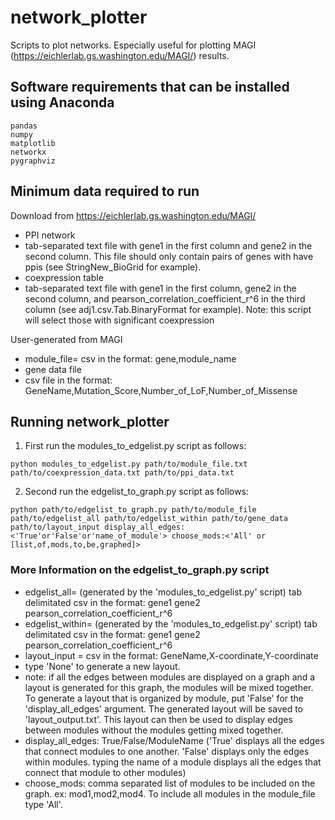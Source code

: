 # network_plotter
Scripts to plot networks. Especially useful for plotting MAGI (https://eichlerlab.gs.washington.edu/MAGI/) results. 

## Software requirements that can be installed using Anaconda
```
pandas
numpy
matplotlib
networkx
pygraphviz
```
## Minimum data required to run
Download from https://eichlerlab.gs.washington.edu/MAGI/
* PPI network
 * tab-separated text file with gene1 in the first column and gene2 in the second column. This file should only contain pairs of genes with have ppis (see StringNew_BioGrid for example).
* coexpression table
 * tab-separated text file with gene1 in the first column, gene2 in the second column, and pearson_correlation_coefficient_r^6 in the third column (see adj1.csv.Tab.BinaryFormat for example). Note: this script will select those with significant coexpression 

User-generated from MAGI
* module_file= csv in the format: gene,module_name
* gene data file
 * csv file in the format: GeneName,Mutation_Score,Number_of_LoF,Number_of_Missense

## Running network_plotter
1. First run the modules_to_edgelist.py script as follows:
```
python modules_to_edgelist.py path/to/module_file.txt path/to/coexpression_data.txt path/to/ppi_data.txt

```

2. Second run the edgelist_to_graph.py script as follows:
```
python path/to/edgelist_to_graph.py path/to/module_file path/to/edgelist_all path/to/edgelist_within path/to/gene_data path/to/layout_input display_all_edges:<'True'or'False'or'name_of_module'> choose_mods:<'All' or [list,of,mods,to,be,graphed]>
```

### More Information on the edgelist_to_graph.py script
* edgelist_all= (generated by the 'modules_to_edgelist.py' script) tab delimitated csv in the format: gene1	gene2	pearson_correlation_coefficient_r^6
* edgelist_within= (generated by the 'modules_to_edgelist.py' script) tab delimitated csv in the format: gene1	gene2	pearson_correlation_coefficient_r^6
* layout_input = csv in the format: GeneName,X-coordinate,Y-coordinate 
 * type 'None' to generate a new layout.
 * note: if all the edges between modules are displayed on a graph and a layout is generated for this graph, the modules will be mixed together. To generate a layout that is organized by module, put 'False' for the 'display_all_edges' argument. The generated layout will be saved to 'layout_output.txt'. This layout can then be used to display edges between modules without the modules getting mixed together. 
* display_all_edges: True/False/ModuleName ('True' displays all the edges that connect modules to one another. 'False' displays only the edges within modules. typing the name of a module displays all the edges that connect that module to other modules)
* choose_mods: comma separated list of modules to be included on the graph. ex: mod1,mod2,mod4. To include all modules in the module_file type 'All'.

